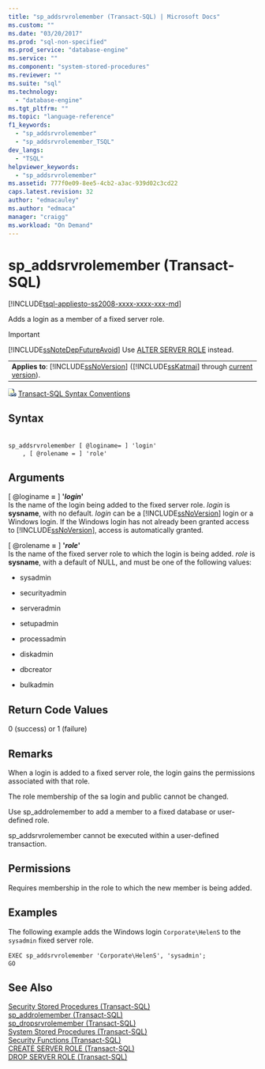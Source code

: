 ```yaml
---
title: "sp_addsrvrolemember (Transact-SQL) | Microsoft Docs"
ms.custom: ""
ms.date: "03/20/2017"
ms.prod: "sql-non-specified"
ms.prod_service: "database-engine"
ms.service: ""
ms.component: "system-stored-procedures"
ms.reviewer: ""
ms.suite: "sql"
ms.technology: 
  - "database-engine"
ms.tgt_pltfrm: ""
ms.topic: "language-reference"
f1_keywords: 
  - "sp_addsrvrolemember"
  - "sp_addsrvrolemember_TSQL"
dev_langs: 
  - "TSQL"
helpviewer_keywords: 
  - "sp_addsrvrolemember"
ms.assetid: 777f0e09-8ee5-4cb2-a3ac-939d02c3cd22
caps.latest.revision: 32
author: "edmacauley"
ms.author: "edmaca"
manager: "craigg"
ms.workload: "On Demand"
---
```

# sp_addsrvrolemember (Transact-SQL)
[!INCLUDE[tsql-appliesto-ss2008-xxxx-xxxx-xxx-md](../../includes/tsql-appliesto-ss2008-xxxx-xxxx-xxx-md.md)]

  Adds a login as a member of a fixed server role.  
  
> [!IMPORTANT]  
>  [!INCLUDE[ssNoteDepFutureAvoid](../../includes/ssnotedepfutureavoid-md.md)] Use [ALTER SERVER ROLE](../../t-sql/statements/alter-server-role-transact-sql.md) instead.  
  
||  
|-|  
|**Applies to**: [!INCLUDE[ssNoVersion](../../includes/ssnoversion-md.md)] ([!INCLUDE[ssKatmai](../../includes/sskatmai-md.md)] through [current version](http://go.microsoft.com/fwlink/p/?LinkId=299658)).|  
  
 ![Topic link icon](../../database-engine/configure-windows/media/topic-link.gif "Topic link icon") [Transact-SQL Syntax Conventions](../../t-sql/language-elements/transact-sql-syntax-conventions-transact-sql.md)  
  
## Syntax  
  
```  
  
sp_addsrvrolemember [ @loginame= ] 'login'   
    , [ @rolename = ] 'role'  
```  
  
## Arguments  
 [ @loginame **=** ] **'***login***'**  
 Is the name of the login being added to the fixed server role. *login* is **sysname**, with no default. *login* can be a [!INCLUDE[ssNoVersion](../../includes/ssnoversion-md.md)] login or a Windows login. If the Windows login has not already been granted access to [!INCLUDE[ssNoVersion](../../includes/ssnoversion-md.md)], access is automatically granted.  
  
 [ @rolename **=** ] **'***role***'**  
 Is the name of the fixed server role to which the login is being added. *role* is **sysname**, with a default of NULL, and must be one of the following values:  
  
-   sysadmin  
  
-   securityadmin  
  
-   serveradmin  
  
-   setupadmin  
  
-   processadmin  
  
-   diskadmin  
  
-   dbcreator  
  
-   bulkadmin  

## Return Code Values  
 0 (success) or 1 (failure)  
  
## Remarks  
 When a login is added to a fixed server role, the login gains the permissions associated with that role.  
  
 The role membership of the sa login and public cannot be changed.  
  
 Use sp_addrolemember to add a member to a fixed database or user-defined role.  
  
 sp_addsrvrolemember cannot be executed within a user-defined transaction.  
  
## Permissions  
 Requires membership in the role to which the new member is being added.  
  
## Examples  
 The following example adds the Windows login `Corporate\HelenS` to the `sysadmin` fixed server role.  
  
```  
EXEC sp_addsrvrolemember 'Corporate\HelenS', 'sysadmin';  
GO  
```  
  
## See Also  
 [Security Stored Procedures &#40;Transact-SQL&#41;](../../relational-databases/system-stored-procedures/security-stored-procedures-transact-sql.md)   
 [sp_addrolemember &#40;Transact-SQL&#41;](../../relational-databases/system-stored-procedures/sp-addrolemember-transact-sql.md)   
 [sp_dropsrvrolemember &#40;Transact-SQL&#41;](../../relational-databases/system-stored-procedures/sp-dropsrvrolemember-transact-sql.md)   
 [System Stored Procedures &#40;Transact-SQL&#41;](../../relational-databases/system-stored-procedures/system-stored-procedures-transact-sql.md)   
 [Security Functions &#40;Transact-SQL&#41;](../../t-sql/functions/security-functions-transact-sql.md)   
 [CREATE SERVER ROLE &#40;Transact-SQL&#41;](../../t-sql/statements/create-server-role-transact-sql.md)   
 [DROP SERVER ROLE &#40;Transact-SQL&#41;](../../t-sql/statements/drop-server-role-transact-sql.md)  
  
  
